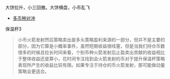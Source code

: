 大饼拉升，小三回撤。大饼横盘，小币乱飞
* [多币种对冲](D:\quant\work\research\多币种对冲.ipynb)

保温杯3
> 小币火箭发射然后策略卖出是多头策略盈利来源的一部分，但并不是主要的部分，因为它算是小概率事件，虽然短期收益很哇塞，但是当我们持仓币数很多的时候且拉长时间来看，个别币种火箭发射后止盈卖出贡献的收益相比于整体收益还是算小，花时间专注找到会火箭发射的币对于提升保温杯策略表现所产生的收益比较有限。如果专注于持仓的币火箭发射，那可能做动量策略会更适合。
>